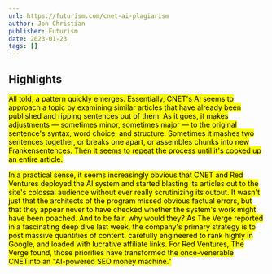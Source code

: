 ```yaml
---
url: https://futurism.com/cnet-ai-plagiarism
author: Jon Christian
publisher: Futurism
date: 2023-01-23
tags: []
---
```


## Highlights
<mark>All told, a pattern quickly emerges. Essentially, CNET's AI seems to approach a topic by examining similar articles that have already been published and ripping sentences out of them. As it goes, it makes adjustments — sometimes minor, sometimes major — to the original sentence's syntax, word choice, and structure. Sometimes it mashes two sentences together, or breaks one apart, or assembles chunks into new Frankensentences. Then it seems to repeat the process until it's cooked up an entire article.</mark>

<mark>In a practical sense, it seems increasingly obvious that CNET and Red Ventures deployed the AI system and started blasting its articles out to the site's colossal audience without ever really scrutinizing its output. It wasn't just that the architects of the program missed obvious factual errors, but that they appear never to have checked whether the system's work might have been poached. And to be fair, why would they? As The Verge reported in a fascinating deep dive last week, the company's primary strategy is to post massive quantities of content, carefully engineered to rank highly in Google, and loaded with lucrative affiliate links. For Red Ventures, The Verge found, those priorities have transformed the once-venerable CNETinto an "AI-powered SEO money machine."</mark>

